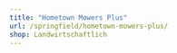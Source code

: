```yaml
---
title: "Hometown Mowers Plus"
url: /springfield/hometown-mowers-plus/
shop: Landwirtschaftlich
---
```

